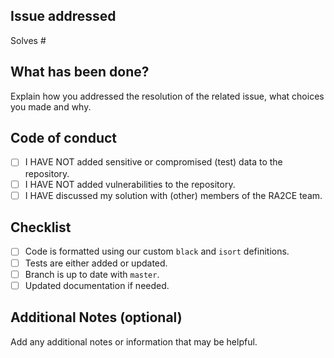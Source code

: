 ## Issue addressed
Solves #<issue number>

## What has been done?
Explain how you addressed the resolution of the related issue, what choices you made and why.

## Code of conduct
- [ ] I HAVE NOT added sensitive or compromised (test) data to the repository.
- [ ] I HAVE NOT added vulnerabilities to the repository.
- [ ] I HAVE discussed my solution with (other) members of the RA2CE team.

## Checklist
- [ ] Code is formatted using our custom `black` and `isort` definitions.
- [ ] Tests are either added or updated.
- [ ] Branch is up to date with `master`.
- [ ] Updated documentation if needed.

## Additional Notes (optional)
Add any additional notes or information that may be helpful.
